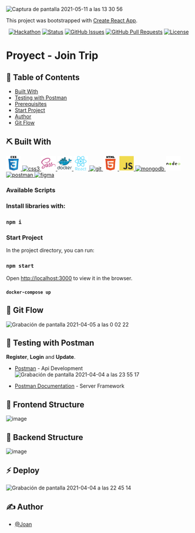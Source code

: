 ![Captura de pantalla 2021-05-11 a las 13 30 56](https://user-images.githubusercontent.com/74936966/117808427-248f3600-b25d-11eb-85aa-2f61cb30a12a.png)

This project was bootstrapped with [Create React App](https://github.com/facebook/create-react-app).

<div align="center">

[![Hackathon](https://img.shields.io/badge/hackathon-name-orange.svg)](http://hackathon.url.com) [![Status](https://img.shields.io/badge/status-active-success.svg)]() [![GitHub Issues](https://img.shields.io/github/issues/kylelobo/The-Documentation-Compendium.svg)](https://github.com/kylelobo/The-Documentation-Compendium/issues) [![GitHub Pull Requests](https://img.shields.io/github/issues-pr/kylelobo/The-Documentation-Compendium.svg)](https://github.com/kylelobo/The-Documentation-Compendium/pulls) [![License](https://img.shields.io/badge/license-MIT-blue.svg)](LICENSE.md)

</div>

# Proyect - Join Trip


## 📝 Table of Contents

- [Built With](#built)
- [Testing with Postman](#testing)
- [Prerequisites](#prerequisites)
- [Start Project](#start-project)
- [Author](#author)
- [Git Flow](#gitFlow)

## ⛏️ Built With <a name = "built"></a>
<p align="left"> 
<a href="https://www.w3schools.com/css/" target="_blank"> <img src="https://raw.githubusercontent.com/devicons/devicon/master/icons/css3/css3-original-wordmark.svg" alt="css3" width="40" height="40"/> </a> 
<a href="https://www.w3schools.com/css/" target="_blank"> <img src="https://user-images.githubusercontent.com/74936966/117808610-628c5a00-b25d-11eb-80ce-718b785ba44f.png" alt="css3" width="40" height="40"/> </a> 
<a href="https://sass-lang.com" target="_blank"> <img src="https://raw.githubusercontent.com/devicons/devicon/master/icons/sass/sass-original.svg" alt="sass" width="40" height="40"/> </a> 
<a href="https://www.docker.com/" target="_blank"> <img src="https://raw.githubusercontent.com/devicons/devicon/master/icons/docker/docker-original-wordmark.svg" alt="docker" width="40" height="40"/> </a> 
<a href="https://reactjs.org/" target="_blank"> <img src="https://raw.githubusercontent.com/devicons/devicon/master/icons/react/react-original-wordmark.svg" alt="react" width="40" height="40"/> </a>
<a href="https://git-scm.com/" target="_blank"> <img src="https://www.vectorlogo.zone/logos/git-scm/git-scm-icon.svg" alt="git" width="40" height="40"/> </a> 
<a href="https://www.w3.org/html/" target="_blank"> <img src="https://raw.githubusercontent.com/devicons/devicon/master/icons/html5/html5-original-wordmark.svg" alt="html5" width="40" height="40"/> </a> 
<a href="https://developer.mozilla.org/en-US/docs/Web/JavaScript" target="_blank"> <img src="https://raw.githubusercontent.com/devicons/devicon/master/icons/javascript/javascript-original.svg" alt="javascript" width="40" height="40"/> </a> 
<a href="https://www.mongodb.com/" target="_blank"> <img src="https://user-images.githubusercontent.com/74936966/117807825-6d92ba80-b25c-11eb-8b17-20c7fed7ee1e.png" alt="mongodb" width="40" height="40"/> </a> 
<a href="https://nodejs.org" target="_blank"> <img src="https://raw.githubusercontent.com/devicons/devicon/master/icons/nodejs/nodejs-original-wordmark.svg" alt="nodejs" width="40" height="40"/> </a> 
<a href="https://postman.com" target="_blank"> <img src="https://www.vectorlogo.zone/logos/getpostman/getpostman-icon.svg" alt="postman" width="40" height="40"/> </a> 
<a href="https://www.figma.com/" target="_blank"> <img src="https://www.vectorlogo.zone/logos/figma/figma-icon.svg" alt="figma" width="40" height="40"/> </a>
</p>

### Available Scripts <a name="prerequisites"></a>

### Install libraries with:
### `npm i`

### Start Project <a name="start-project"></a>

In the project directory, you can run:
### `npm start`
Open [http://localhost:3000](http://localhost:3000) to view it in the browser.

#### `docker-compose up`

## :dart: Git Flow <a name = "gitFlow"></a>
![Grabación de pantalla 2021-04-05 a las 0 02 22](https://user-images.githubusercontent.com/56218293/113522618-6106ac80-95a2-11eb-9c46-43d869b0a426.gif)

## 🎈 Testing with Postman <a name="testing"></a>

**Register**,  **Login** and **Update**.
- [Postman](https://www.postman.com/) - Api Development 
![Grabación de pantalla 2021-04-04 a las 23 55 17](https://user-images.githubusercontent.com/74936966/113522555-be4e2e00-95a1-11eb-9943-fc993844dd9e.gif)


- [Postman Documentation](https://documenter.getpostman.com/view/14677557/Tz5jfLn7) - Server Framework

<!-- ![Grabación de pantalla 2021-03-07 a las 17 24 09](https://user-images.githubusercontent.com/56218293/110247046-74eecc80-7f6a-11eb-87fb-cedc016b14c2.gif) -->

## :pushpin: Frontend Structure
![image](https://user-images.githubusercontent.com/56218293/113520911-71b12580-9596-11eb-9064-f331c03ce836.png)


## :pushpin: Backend Structure
![image](https://user-images.githubusercontent.com/56218293/113520712-66112f00-9595-11eb-8fb4-69fd50a97803.png)


<!-- ![Grabación de pantalla 2021-03-08 a las 10 19 52](https://user-images.githubusercontent.com/56218293/110301700-ad3cec00-7ff8-11eb-8511-5abb09cd8c3b.gif) -->


## :zap: Deploy
![Grabación de pantalla 2021-04-04 a las 22 45 14](https://user-images.githubusercontent.com/56218293/113521107-b38e9b80-9597-11eb-8053-3b10f6bcba14.gif)

## ✍️ Author <a name = "authors"></a>

- [@Joan](https://github.com/joanbatiste)
